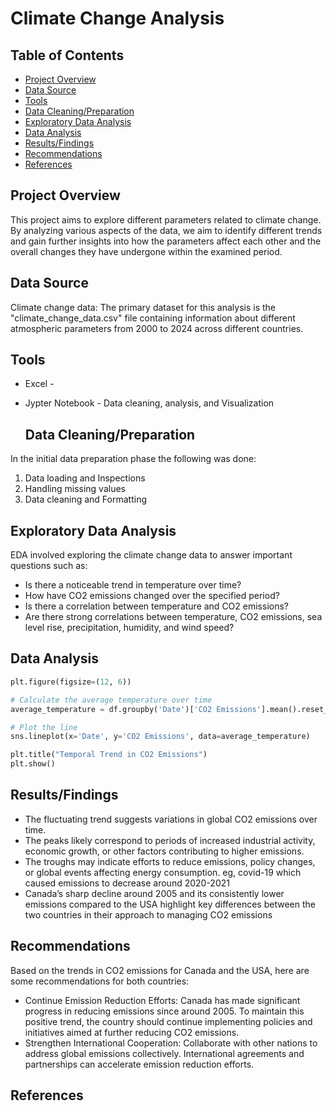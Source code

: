# Climate Change Analysis

## Table of Contents
- [Project Overview](project-overview)
- [Data Source](data-source)
- [Tools](tools)
- [Data Cleaning/Preparation](data-cleaning/preparation)
- [Exploratory Data Analysis](exploratory-data-analysis)
- [Data Analysis](data-analysis)
- [Results/Findings](results/findings)
- [Recommendations](recommendations)
- [References](references)


## Project Overview
This project aims to explore different parameters related to climate change. By analyzing
various aspects of the data, we aim to identify different trends and gain further insights into 
how the parameters affect each other and the overall changes they have undergone within the 
examined period.

## Data Source

Climate change data: The primary dataset for this analysis is the "climate_change_data.csv" file containing 
information about different atmospheric parameters from 2000 to 2024 across different countries.


## Tools
- Excel - 
- Jypter Notebook - Data cleaning, analysis, and Visualization


  ## Data Cleaning/Preparation
In the initial data preparation phase the following was done:
1. Data loading and Inspections
2. Handling missing values
3. Data cleaning and Formatting

## Exploratory Data Analysis
EDA involved exploring the climate change data to answer important questions such as:

- Is there a noticeable trend in temperature over time?
- How have CO2 emissions changed over the specified period?
- Is there a correlation between temperature and CO2 emissions?
- Are there strong correlations between temperature, CO2 emissions, sea level rise, precipitation, humidity, and wind speed?

## Data Analysis
``` python
plt.figure(figsize=(12, 6))

# Calculate the average temperature over time
average_temperature = df.groupby('Date')['CO2 Emissions'].mean().reset_index()

# Plot the line
sns.lineplot(x='Date', y='CO2 Emissions', data=average_temperature)

plt.title("Temporal Trend in CO2 Emissions")
plt.show()
```

## Results/Findings
- The fluctuating trend suggests variations in global CO2 emissions over time.
- The peaks likely correspond to periods of increased industrial activity, economic growth, or other factors contributing to higher emissions.
- The troughs may indicate efforts to reduce emissions, policy changes, or global events affecting energy consumption. eg, covid-19 which caused emissions to decrease around 2020-2021
- Canada’s sharp decline around 2005 and its consistently lower emissions compared to the USA highlight key differences between the two countries in their approach to managing CO2 emissions

## Recommendations
Based on the trends in CO2 emissions for Canada and the USA, here are some recommendations for both countries:
   - Continue Emission Reduction Efforts: Canada has made significant progress in reducing emissions since around 2005. To maintain this positive trend, the country should continue implementing policies and 
     initiatives aimed at further reducing CO2 emissions.
   - Strengthen International Cooperation: Collaborate with other nations to address global emissions collectively. International agreements and partnerships can accelerate emission reduction efforts.


## References



  
